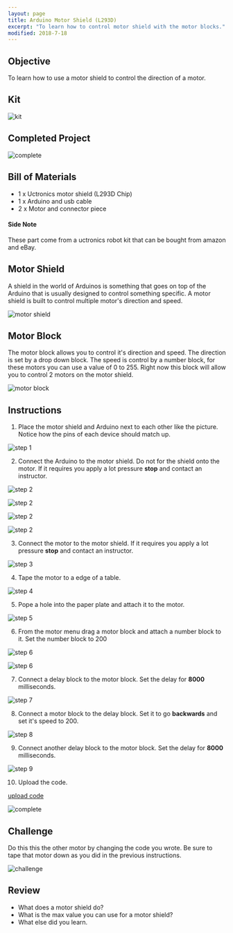 ```yaml
---
layout: page
title: Arduino Motor Shield (L293D)
excerpt: "To learn how to control motor shield with the motor blocks."
modified: 2018-7-18
---
```


## Objective

To learn how to use a motor shield to control the direction of a motor.

## Kit

![kit](/images/arduino-block/motor-shields/kit.jpg)    

## Completed Project

![complete](/images/arduino-block/motor-shields/complete.gif)    


## Bill of Materials

- 1 x Uctronics motor shield (L293D Chip)
- 1 x Arduino and usb cable
- 2 x Motor and connector piece
 
#### Side Note

These part come from a uctronics robot kit that can be bought from amazon and eBay.

## Motor Shield

A shield in the world of Arduinos is something that goes on top of the Arduino that is usually designed to control something specific.  A motor shield is built to control multiple motor's direction and speed.

![motor shield](/images/arduino-block/motor-shields/motor-shield.jpg)    


## Motor Block

The motor block allows you to control it's direction and speed.  The direction is set by a drop down block.  The speed is control by a number block, for these motors you can use a value of 0 to 255.  Right now this block will allow you to control 2 motors on the motor shield.

![motor block](/images/arduino-block/motor-shields/motor-block.png#img-phone)    


## Instructions

1) Place the motor shield and Arduino next to each other like the picture.  Notice how the pins of each device should match up.

![step 1](/images/arduino-block/motor-shields/step_1.jpg)    

2) Connect the Arduino to the motor shield.  Do not for the shield onto the motor.  If it requires you apply a lot pressure **stop** and contact an instructor.

![step 2](/images/arduino-block/motor-shields/step_2a.jpg)    

![step 2](/images/arduino-block/motor-shields/step_2b.jpg)    

![step 2](/images/arduino-block/motor-shields/step_2c.jpg)    

![step 2](/images/arduino-block/motor-shields/step_2d.jpg)    

3) Connect the motor to the motor shield.  If it requires you apply a lot pressure **stop** and contact an instructor.

![step 3](/images/arduino-block/motor-shields/step_3.jpg)    

4) Tape the motor to a edge of a table.

![step 4](/images/arduino-block/motor-shields/step_4.jpg)  
  
5) Pope a hole into the paper plate and attach it to the motor.

![step 5](/images/arduino-block/motor-shields/step_5.jpg)  

6) From the motor menu drag a motor block and attach a number block to it.  Set the number block to 200

![step 6](/images/arduino-block/motor-shields/step_6a.png#img-phone) 

![step 6](/images/arduino-block/motor-shields/step_6b.png#img-phone) 

7) Connect a delay block to the motor block.  Set the delay for **8000** milliseconds.

![step 7](/images/arduino-block/motor-shields/step_7.png#img-phone) 

8) Connect a motor block to the delay block.  Set it to go **backwards** and set it's speed to 200.

![step 8](/images/arduino-block/motor-shields/step_8.png#img-phone) 

9) Connect another delay block to the motor block.  Set the delay for **8000** milliseconds.

![step 9](/images/arduino-block/motor-shields/step_9.png#img-phone) 

10) Upload the code.

[upload code](/images/upload-1.png)

![complete](/images/arduino-block/motor-shields/complete.gif)    


## Challenge 

Do this this the other motor by changing the code you wrote.  Be sure to tape that motor down as you did in the previous instructions.

![challenge](/images/arduino-block/motor-shields/challenge.gif)    


## Review

- What does a motor shield do?
- What is the max value you can use for a motor shield?
- What else did you learn.
